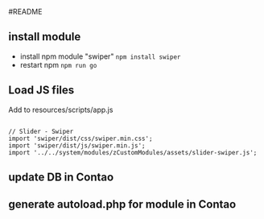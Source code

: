 #README

## install module

- install npm module "swiper" <code>npm install swiper</code>
- restart npm <code>npm run go</code>

## Load JS files
Add to resources/scripts/app.js

<code>
// Slider - Swiper   
import 'swiper/dist/css/swiper.min.css';   
import 'swiper/dist/js/swiper.min.js';   
import '../../system/modules/zCustomModules/assets/slider-swiper.js';   
</code>

## update DB in Contao
## generate autoload.php for module in Contao